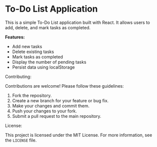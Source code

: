 # To-Do List Application

This is a simple To-Do List application built with React. It allows users to add, delete, and mark tasks as completed.

**Features:**

- Add new tasks
- Delete existing tasks
- Mark tasks as completed
- Display the number of pending tasks
- Persist data using localStorage

Contributing:

Contributions are welcome! Please follow these guidelines:

1. Fork the repository.
2. Create a new branch for your feature or bug fix.
3. Make your changes and commit them.
4. Push your changes to your fork.
5. Submit a pull request to the main repository.

License:

This project is licensed under the MIT License. For more information, see the `LICENSE` file.
